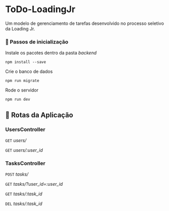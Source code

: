 # ToDo-LoadingJr

Um modelo de gerenciamento de tarefas desenvolvido no processo seletivo da Loading Jr.

### 🏃 Passos de inicialização

Instale os pacotes dentro da pasta _backend_

`npm install --save`

Crie o banco de dados

`npm run migrate`

Rode o servidor

`npm run dev`

## 🚀 Rotas da Aplicação

### UsersController

`GET` _users/_

`GET` _users/:user_id_

### TasksController

`POST` _tasks/_

`GET` _tasks/?user_id=:user_id_

`GET` _tasks/:task_id_

`DEL` _tasks/:task_id_
